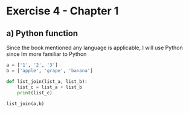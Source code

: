 # Exercise 4 - Chapter 1

## a) Python function 
Since the book mentioned any language is applicable, I will use Python since Im more familiar to Python

```python
a = ['1', '2', '3']
b = ['apple', 'grape', 'banana']

def list_join(list_a, list_b):
    list_c = list_a + list_b
    print(list_c)
    
list_join(a,b)